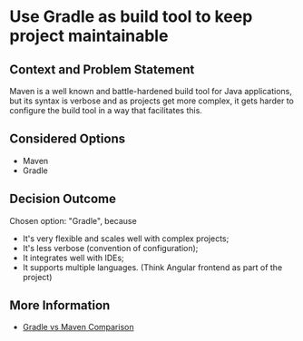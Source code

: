 # Use Gradle as build tool to keep project maintainable

## Context and Problem Statement

Maven is a well known and battle-hardened build tool for Java applications, but its syntax is verbose and as projects get more complex, it gets harder to configure the build tool in a way that facilitates this.

## Considered Options

* Maven
* Gradle

## Decision Outcome

Chosen option: "Gradle", because
* It's very flexible and scales well with complex projects;
* It's less verbose (convention of configuration);
* It integrates well with IDEs;
* It supports multiple languages. (Think Angular frontend as part of the project)

## More Information

* [Gradle vs Maven Comparison](https://gradle.org/maven-vs-gradle/)
